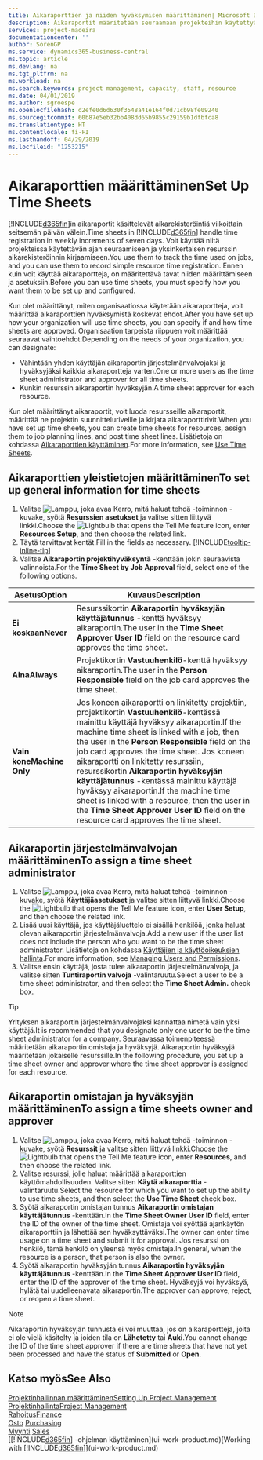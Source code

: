 ```yaml
---
title: Aikaraporttien ja niiden hyväksymisen määrittäminen| Microsoft Docs
description: Aikaraportit määritetään seuraamaan projekteihin käytettyä aikaa ja resurssien käyttöä, mikä auttaa projektinhallinnan, henkilöstön ja kapasiteetin suhteen.
services: project-madeira
documentationcenter: ''
author: SorenGP
ms.service: dynamics365-business-central
ms.topic: article
ms.devlang: na
ms.tgt_pltfrm: na
ms.workload: na
ms.search.keywords: project management, capacity, staff, resource
ms.date: 04/01/2019
ms.author: sgroespe
ms.openlocfilehash: d2efe0d6d630f3548a41e164f0d71cb98fe09240
ms.sourcegitcommit: 60b87e5eb32bb408dd65b9855c29159b1dfbfca8
ms.translationtype: HT
ms.contentlocale: fi-FI
ms.lasthandoff: 04/29/2019
ms.locfileid: "1253215"
---
```

# <a name="set-up-time-sheets"></a><span data-ttu-id="c3066-103">Aikaraporttien määrittäminen</span><span class="sxs-lookup"><span data-stu-id="c3066-103">Set Up Time Sheets</span></span>
<span data-ttu-id="c3066-104">[!INCLUDE[d365fin](includes/d365fin_md.md)]in aikaraportit käsittelevät aikarekisteröintiä viikoittain seitsemän päivän välein.</span><span class="sxs-lookup"><span data-stu-id="c3066-104">Time sheets in [!INCLUDE[d365fin](includes/d365fin_md.md)] handle time registration in weekly increments of seven days.</span></span> <span data-ttu-id="c3066-105">Voit käyttää niitä projekteissa käytettävän ajan seuraamiseen ja yksinkertaisen resurssin aikarekisteröinnin kirjaamiseen.</span><span class="sxs-lookup"><span data-stu-id="c3066-105">You use them to track the time used on jobs, and you can use them to record simple resource time registration.</span></span> <span data-ttu-id="c3066-106">Ennen kuin voit käyttää aikaraportteja, on määritettävä tavat niiden määrittämiseen ja asetuksiin.</span><span class="sxs-lookup"><span data-stu-id="c3066-106">Before you can use time sheets, you must specify how you want them to be set up and configured.</span></span>

<span data-ttu-id="c3066-107">Kun olet määrittänyt, miten organisaatiossa käytetään aikaraportteja, voit määrittää aikaraporttien hyväksymistä koskevat ehdot.</span><span class="sxs-lookup"><span data-stu-id="c3066-107">After you have set up how your organization will use time sheets, you can specify if and how time sheets are approved.</span></span> <span data-ttu-id="c3066-108">Organisaation tarpeista riippuen voit määrittää seuraavat vaihtoehdot:</span><span class="sxs-lookup"><span data-stu-id="c3066-108">Depending on the needs of your organization, you can designate:</span></span>

* <span data-ttu-id="c3066-109">Vähintään yhden käyttäjän aikaraportin järjestelmänvalvojaksi ja hyväksyjäksi kaikkia aikaraportteja varten.</span><span class="sxs-lookup"><span data-stu-id="c3066-109">One or more users as the time sheet administrator and approver for all time sheets.</span></span>
* <span data-ttu-id="c3066-110">Kunkin resurssin aikaraportin hyväksyjän.</span><span class="sxs-lookup"><span data-stu-id="c3066-110">A time sheet approver for each resource.</span></span>

<span data-ttu-id="c3066-111">Kun olet määrittänyt aikaraportit, voit luoda resursseille aikaraportit, määrittää ne projektin suunnitteluriveille ja kirjata aikaraporttirivit.</span><span class="sxs-lookup"><span data-stu-id="c3066-111">When you have set up time sheets, you can create time sheets for resources, assign them to job planning lines, and post time sheet lines.</span></span> <span data-ttu-id="c3066-112">Lisätietoja on kohdassa [Aikaraporttien käyttäminen](projects-how-use-time-sheets.md).</span><span class="sxs-lookup"><span data-stu-id="c3066-112">For more information, see [Use Time Sheets](projects-how-use-time-sheets.md).</span></span>

## <a name="to-set-up-general-information-for-time-sheets"></a><span data-ttu-id="c3066-113">Aikaraporttien yleistietojen määrittäminen</span><span class="sxs-lookup"><span data-stu-id="c3066-113">To set up general information for time sheets</span></span>
1. <span data-ttu-id="c3066-114">Valitse ![Lamppu, joka avaa Kerro, mitä haluat tehdä -toiminnon](media/ui-search/search_small.png "Kerro, mitä haluat tehdä") -kuvake, syötä **Resurssien asetukset** ja valitse sitten liittyvä linkki.</span><span class="sxs-lookup"><span data-stu-id="c3066-114">Choose the ![Lightbulb that opens the Tell Me feature](media/ui-search/search_small.png "Tell me what you want to do") icon, enter **Resources Setup**, and then choose the related link.</span></span>  
2. <span data-ttu-id="c3066-115">Täytä tarvittavat kentät.</span><span class="sxs-lookup"><span data-stu-id="c3066-115">Fill in the fields as necessary.</span></span> [!INCLUDE[tooltip-inline-tip](includes/tooltip-inline-tip_md.md)]
3. <span data-ttu-id="c3066-116">Valitse **Aikaraportin projektihyväksyntä** -kenttään jokin seuraavista valinnoista.</span><span class="sxs-lookup"><span data-stu-id="c3066-116">For the **Time Sheet by Job Approval** field, select one of the following options.</span></span>

| <span data-ttu-id="c3066-117">Asetus</span><span class="sxs-lookup"><span data-stu-id="c3066-117">Option</span></span> | <span data-ttu-id="c3066-118">Kuvaus</span><span class="sxs-lookup"><span data-stu-id="c3066-118">Description</span></span> |
| --- | --- |
| <span data-ttu-id="c3066-119">**Ei koskaan**</span><span class="sxs-lookup"><span data-stu-id="c3066-119">**Never**</span></span> |<span data-ttu-id="c3066-120">Resurssikortin **Aikaraportin hyväksyjän käyttäjätunnus** -kenttä hyväksyy aikaraportin.</span><span class="sxs-lookup"><span data-stu-id="c3066-120">The user in the **Time Sheet Approver User ID** field on the resource card approves the time sheet.</span></span> |
| <span data-ttu-id="c3066-121">**Aina**</span><span class="sxs-lookup"><span data-stu-id="c3066-121">**Always**</span></span> |<span data-ttu-id="c3066-122">Projektikortin **Vastuuhenkilö**-kenttä hyväksyy aikaraportin.</span><span class="sxs-lookup"><span data-stu-id="c3066-122">The user in the **Person Responsible** field on the job card approves the time sheet.</span></span> |
| <span data-ttu-id="c3066-123">**Vain kone**</span><span class="sxs-lookup"><span data-stu-id="c3066-123">**Machine Only**</span></span> |<span data-ttu-id="c3066-124">Jos koneen aikaraportti on linkitetty projektiin, projektikortin **Vastuuhenkilö**-kentässä mainittu käyttäjä hyväksyy aikaraportin.</span><span class="sxs-lookup"><span data-stu-id="c3066-124">If the machine time sheet is linked with a job, then the user in the **Person Responsible** field on the job card approves the time sheet.</span></span> <span data-ttu-id="c3066-125">Jos koneen aikaraportti on linkitetty resurssiin, resurssikortin **Aikaraportin hyväksyjän käyttäjätunnus** -kentässä mainittu käyttäjä hyväksyy aikaraportin.</span><span class="sxs-lookup"><span data-stu-id="c3066-125">If the machine time sheet is linked with a resource, then the user in the **Time Sheet Approver User ID** field on the resource card approves the time sheet.</span></span> |

## <a name="to-assign-a-time-sheet-administrator"></a><span data-ttu-id="c3066-126">Aikaraportin järjestelmänvalvojan määrittäminen</span><span class="sxs-lookup"><span data-stu-id="c3066-126">To assign a time sheet administrator</span></span>
1. <span data-ttu-id="c3066-127">Valitse ![Lamppu, joka avaa Kerro, mitä haluat tehdä -toiminnon](media/ui-search/search_small.png "Kerro, mitä haluat tehdä") -kuvake, syötä **Käyttäjäasetukset** ja valitse sitten liittyvä linkki.</span><span class="sxs-lookup"><span data-stu-id="c3066-127">Choose the ![Lightbulb that opens the Tell Me feature](media/ui-search/search_small.png "Tell me what you want to do") icon, enter **User Setup**, and then choose the related link.</span></span>  
2. <span data-ttu-id="c3066-128">Lisää uusi käyttäjä, jos käyttäjäluettelo ei sisällä henkilöä, jonka haluat olevan aikaraportin järjestelmänvalvoja.</span><span class="sxs-lookup"><span data-stu-id="c3066-128">Add a new user if the user list does not include the person who you want to be the time sheet administrator.</span></span> <span data-ttu-id="c3066-129">Lisätietoja on kohdassa [Käyttäjien ja käyttöoikeuksien hallinta](ui-how-users-permissions.md).</span><span class="sxs-lookup"><span data-stu-id="c3066-129">For more information, see [Managing Users and Permissions](ui-how-users-permissions.md).</span></span>
3. <span data-ttu-id="c3066-130">Valitse ensin käyttäjä, josta tulee aikaraportin järjestelmänvalvoja, ja valitse sitten **Tuntiraportin valvoja** -valintaruutu.</span><span class="sxs-lookup"><span data-stu-id="c3066-130">Select a user to be a time sheet administrator, and then select the **Time Sheet Admin.** check box.</span></span>  

> [!TIP]  
>   <span data-ttu-id="c3066-131">Yrityksen aikaraportin järjestelmänvalvojaksi kannattaa nimetä vain yksi käyttäjä.</span><span class="sxs-lookup"><span data-stu-id="c3066-131">It is recommended that you designate only one user to be the time sheet administrator for a company.</span></span> <span data-ttu-id="c3066-132">Seuraavassa toimenpiteessä määritetään aikaraportin omistaja ja hyväksyjä. Aikaraportin hyväksyjä määritetään jokaiselle resurssille.</span><span class="sxs-lookup"><span data-stu-id="c3066-132">In the following procedure, you set up a time sheet owner and approver where the time sheet approver is assigned for each resource.</span></span>  

## <a name="to-assign-a-time-sheets-owner-and-approver"></a><span data-ttu-id="c3066-133">Aikaraportin omistajan ja hyväksyjän määrittäminen</span><span class="sxs-lookup"><span data-stu-id="c3066-133">To assign a time sheets owner and approver</span></span>
1. <span data-ttu-id="c3066-134">Valitse ![Lamppu, joka avaa Kerro, mitä haluat tehdä -toiminnon](media/ui-search/search_small.png "Kerro, mitä haluat tehdä") -kuvake, syötä **Resurssit** ja valitse sitten liittyvä linkki.</span><span class="sxs-lookup"><span data-stu-id="c3066-134">Choose the ![Lightbulb that opens the Tell Me feature](media/ui-search/search_small.png "Tell me what you want to do") icon, enter **Resources**, and then choose the related link.</span></span>
2. <span data-ttu-id="c3066-135">Valitse resurssi, jolle haluat määrittää aikaraporttien käyttömahdollisuuden. Valitse sitten **Käytä aikaraporttia** -valintaruutu.</span><span class="sxs-lookup"><span data-stu-id="c3066-135">Select the resource for which you want to set up the ability to use time sheets, and then select the **Use Time Sheet** check box.</span></span>  
3. <span data-ttu-id="c3066-136">Syötä aikaraportin omistajan tunnus **Aikaraportin omistajan käyttäjätunnus** -kenttään.</span><span class="sxs-lookup"><span data-stu-id="c3066-136">In the **Time Sheet Owner User ID** field, enter the ID of the owner of the time sheet.</span></span> <span data-ttu-id="c3066-137">Omistaja voi syöttää ajankäytön aikaraporttiin ja lähettää sen hyväksyttäväksi.</span><span class="sxs-lookup"><span data-stu-id="c3066-137">The owner can enter time usage on a time sheet and submit it for approval.</span></span> <span data-ttu-id="c3066-138">Jos resurssi on henkilö, tämä henkilö on yleensä myös omistaja.</span><span class="sxs-lookup"><span data-stu-id="c3066-138">In general, when the resource is a person, that person is also the owner.</span></span>  
4. <span data-ttu-id="c3066-139">Syötä aikaraportin hyväksyjän tunnus **Aikaraportin hyväksyjän käyttäjätunnus** -kenttään.</span><span class="sxs-lookup"><span data-stu-id="c3066-139">In the **Time Sheet Approver User ID** field, enter the ID of the approver of the time sheet.</span></span> <span data-ttu-id="c3066-140">Hyväksyjä voi hyväksyä, hylätä tai uudelleenavata aikaraportin.</span><span class="sxs-lookup"><span data-stu-id="c3066-140">The approver can approve, reject, or reopen a time sheet.</span></span>  

> [!NOTE]  
>   <span data-ttu-id="c3066-141">Aikaraportin hyväksyjän tunnusta ei voi muuttaa, jos on aikaraportteja, joita ei ole vielä käsitelty ja joiden tila on **Lähetetty** tai **Auki**.</span><span class="sxs-lookup"><span data-stu-id="c3066-141">You cannot change the ID of the time sheet approver if there are time sheets that have not yet been processed and have the status of **Submitted** or **Open**.</span></span>

## <a name="see-also"></a><span data-ttu-id="c3066-142">Katso myös</span><span class="sxs-lookup"><span data-stu-id="c3066-142">See Also</span></span>
[<span data-ttu-id="c3066-143">Projektinhallinnan määrittäminen</span><span class="sxs-lookup"><span data-stu-id="c3066-143">Setting Up Project Management</span></span>](projects-setup-projects.md)  
[<span data-ttu-id="c3066-144">Projektinhallinta</span><span class="sxs-lookup"><span data-stu-id="c3066-144">Project Management</span></span>](projects-manage-projects.md)  
[<span data-ttu-id="c3066-145">Rahoitus</span><span class="sxs-lookup"><span data-stu-id="c3066-145">Finance</span></span>](finance.md)  
<span data-ttu-id="c3066-146">[Osto](purchasing-manage-purchasing.md)       </span><span class="sxs-lookup"><span data-stu-id="c3066-146">[Purchasing](purchasing-manage-purchasing.md)       </span></span>  
<span data-ttu-id="c3066-147">[Myynti](sales-manage-sales.md)    </span><span class="sxs-lookup"><span data-stu-id="c3066-147">[Sales](sales-manage-sales.md)    </span></span>  
<span data-ttu-id="c3066-148">[[!INCLUDE[d365fin](includes/d365fin_md.md)] -ohjelman käyttäminen](ui-work-product.md)</span><span class="sxs-lookup"><span data-stu-id="c3066-148">[Working with [!INCLUDE[d365fin](includes/d365fin_md.md)]](ui-work-product.md)</span></span>  
